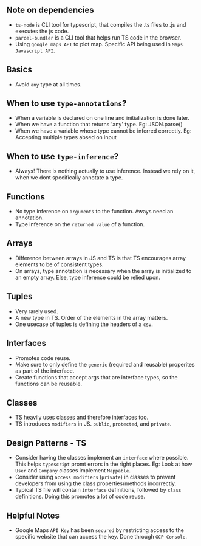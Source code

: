 ## Note on dependencies

- `ts-node` is CLI tool for typescript, that compiles the .ts files to .js and executes the js code.
- `parcel-bundler` is a CLI tool that helps run TS code in the browser.
- Using `google maps API` to plot map. Specific API being used in `Maps Javascript API`.

## Basics

- Avoid `any` type at all times.

## When to use `type-annotations`?

- When a variable is declared on one line and initialization is done later.
- When we have a function that returns 'any' type. Eg: JSON.parse()
- When we have a variable whose type cannot be inferred correctly. Eg: Accepting multiple types absed on input

## When to use `type-inference`?

- Always! There is nothing actually to use inference. Instead we rely on it, when we dont specifically annotate a type.

## Functions

- No type inference on `arguments` to the function. Aways need an annotation.
- Type inference on the `returned value` of a function.

## Arrays

- Difference between arrays in JS and TS is that TS encourages array elements to be of consistent types.
- On arrays, type annotation is necessary when the array is initialized to an empty array. Else, type inference could be relied upon.

## Tuples

- Very rarely used.
- A new type in TS. Order of the elements in the array matters.
- One usecase of tuples is defining the headers of a `csv`.

## Interfaces

- Promotes code reuse.
- Make sure to only define the `generic` (required and reusable) properites as part of the interface.
- Create functions that accept args that are interface types, so the functions can be reusable.

## Classes

- TS heavily uses classes and therefore interfaces too.
- TS introduces `modifiers` in JS. `public`, `protected`, and `private`.

## Design Patterns - TS

- Consider having the classes implement an `interface` where possible. This helps `typescript` promt errors in the right places. Eg: Look at how `User` and `Company` classes implement `Mappable`.
- Consider using `access modifiers` (`private`) in classes to prevent developers from using the class properties/methods incorrectly.
- Typical TS file will contain `interface` definitions, followed by `class` definitions. Doing this promotes a lot of code reuse.

## Helpful Notes

- Google Maps `API Key` has been `secured` by restricting access to the specific website that can access the key. Done through `GCP Console`.

